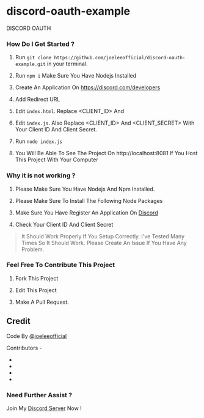 # discord-oauth-example
DISCORD OAUTH


### How Do I Get Started ?

1. Run `git clone https://github.com/joeleeofficial/discord-oauth-example.git` in your terminal.

2. Run `npm i` Make Sure You Have Nodejs Installed

3. Create An Application On https://discord.com/developers

4. Add Redirect URL 

5. Edit `index.html`. Replace <CLIENT_ID> And <REDIRECT URL>
  
6. Edit `index.js`. Also Replace <CLIENT_ID> And <CLIENT_SECRET> With Your Client ID And Client Secret.

7. Run `node index.js`

8. You Will Be Able To See The Project On http://localhost:8081 If You Host This Project With Your Computer



### Why it is not working ?


1. Please Make Sure You Have Nodejs And Npm Installed.

2. Please Make Sure To Install The Following Node Packages 

3. Make Sure You Have Register An Application On [Discord](https://discord.com/developers)

4. Check Your Client ID And Client Secret 

> It Should Work Properly If You Setup Correctly. I've Tested Many Times So It Should Work. Please Create An Issue If You Have Any Problem.


### Feel Free To Contribute This Project 

1. Fork This Project 

2. Edit This Project 

3. Make A Pull Request.


## Credit 

Code By [@joeleeofficial](https://github.com/joeleeofficial)

Contributors -

-
-
-
-


<h3>Need Further Assist ?</h3>

Join My [Discord Server](https://discord.gg/hZMCwDXfQb) Now !
